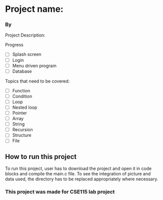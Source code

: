 

[comment]: <> (# CSE115Project)

# Project name: 
<h3> By 
</h3>

<p>Project Description:</p>


Progress
- [ ] Splash screen
- [ ] Login
- [ ] Menu driven program                              
- [ ] Database

Topics that need to be covered:
- [ ] Function
- [ ] Condition
- [ ] Loop
- [ ] Nested loop
- [ ] Pointer
- [ ] Array
- [ ] String
- [ ] Recursion
- [ ] Structure
- [ ] File
<h2>How to run this project</h2>
To run this project, user has to download the project and open it in code blocks and compile the main.c file. To see the integration of picture and data used, the directory has to be replaced appropriately where necessary. 

<h3>This project was made for CSE115 lab project</h3>
